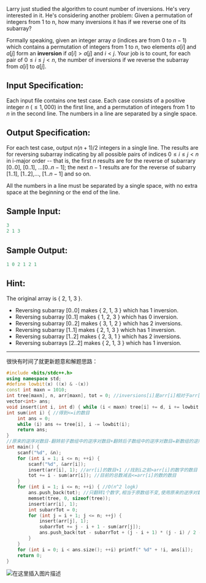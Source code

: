 

Larry just studied the algorithm to count number of inversions. He's very interested in it. He's considering another problem: Given a permutation of integers from 1 to n, how many inversions it has if we reverse one of its subarray?

Formally speaking, given an integer array $a$ (indices are from 0 to $n−1$) which contains a permutation of integers from 1 to $n$, two elements $a[i]$ and $a[j]$ form an **inversion** if $a[i]>a[j]$ and $i<j$. Your job is to count, for each pair of $0≤i≤j<n$, the number of inversions if we reverse the subarray from $a[i]$ to $a[j]$.
## Input Specification:

Each input file contains one test case. Each case consists of a positive integer $n$ ($≤1,000$) in the first line, and a permutation of integers from 1 to $n$ in the second line. The numbers in a line are separated by a single space.
## Output Specification:

For each test case, output $n(n+1)/2$ integers in a single line. The results are for reversing subarray indicating by all possible pairs of indices $0≤i≤j<n$ in i-major order -- that is, the first $n$ results are for the reverse of subarrary [0..0], [0..1], ...[0..$n−1$]; the next $n−1$ results are for the reverse of subarry [1..1], [1..2],..., [1..$n−1$] and so on.

All the numbers in a line must be separated by a single space, with no extra space at the beginning or the end of the line.
## Sample Input:

```go
3
2 1 3
```

## Sample Output:

```go
1 0 2 1 2 1
```

## Hint: 
The original array is { 2, 1, 3 }.
-  Reversing subarray [0..0] makes { 2, 1, 3 } which has 1 inversion.
 -  Reversing subarray [0..1] makes { 1, 2, 3 } which has 0 inversion.
 -  Reversing subarray [0..2] makes { 3, 1, 2 } which has 2 inversions.
 -  Reversing subarray [1..1] makes { 2, 1, 3 } which has 1 inversion.
 -  Reversing subarray [1..2] makes { 2, 3, 1 } which has 2 inversions.
 -  Reversing subarrays [2..2] makes { 2, 1, 3 } which has 1 inversion.



---
很快有时间了就更新题意和解题思路：

```cpp
#include <bits/stdc++.h>
using namespace std;
#define lowbit(x) ((x) & -(x))
const int maxn = 1010;
int tree[maxn], n, arr[maxn], tot = 0; //inversions[i]是arr[i]相对于arr[1:i)形成的逆序对
vector<int> ans;
void insert(int i, int d) { while (i < maxn) tree[i] += d, i += lowbit(i); }
int sum(int i) { //得到<=i的数目
    int ans = 0;
    while (i) ans += tree[i], i -= lowbit(i);
    return ans;
}
//原来的逆序对数目-翻转前子数组中的逆序对数目+翻转后子数组中的逆序对数目=新数组的逆序对数目
int main() {
    scanf("%d", &n);
    for (int i = 1; i <= n; ++i) { 
        scanf("%d", &arr[i]);
        insert(arr[i], 1); //arr[i]的数目+1 //找到i之前>arr[i]的数字的数目
        tot += i - sum(arr[i]); //目前的总数减去<=arr[i]的数的数目
    }
    for (int i = 1; i <= n; ++i) { //O(n^2 logk)
    	ans.push_back(tot); //只翻转1个数字,相当于原数组不变,使用原来的逆序对数目
    	memset(tree, 0, sizeof(tree));
    	insert(arr[i], 1);
    	int subarrTot = 0;
        for (int j = i + 1; j <= n; ++j) {
        	insert(arr[j], 1); 
			subarrTot += j - i + 1 - sum(arr[j]); 
			ans.push_back(tot - subarrTot + (j - i + 1) * (j - i) / 2 - subarrTot);
        }
    }
    for (int i = 0; i < ans.size(); ++i) printf(" %d" + !i, ans[i]);
    return 0;
}
```
![在这里插入图片描述](https://img-blog.csdnimg.cn/20210522193145582.png?x-oss-process=image/watermark,type_ZmFuZ3poZW5naGVpdGk,shadow_10,text_aHR0cHM6Ly9ibG9nLmNzZG4ubmV0L215UmVhbGl6YXRpb24=,size_16,color_FFFFFF,t_70)


